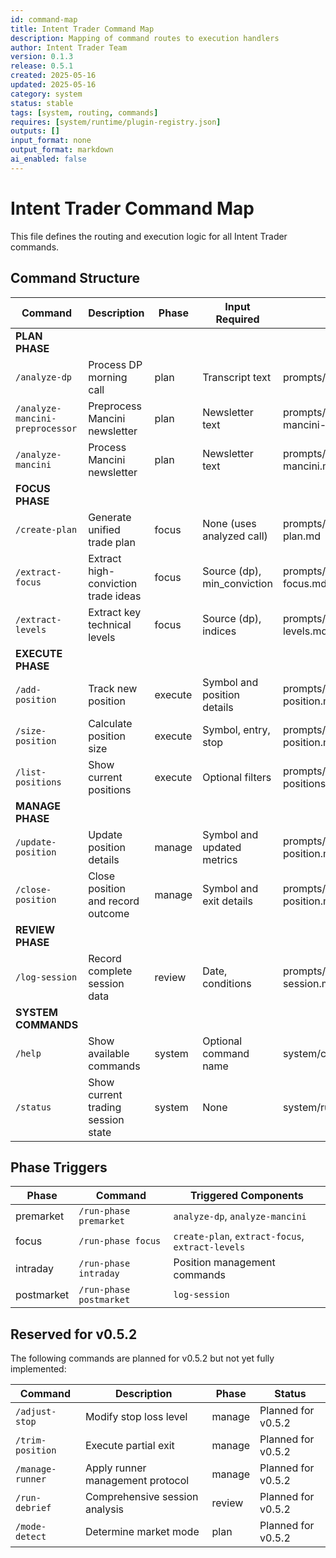 ```yaml
---
id: command-map
title: Intent Trader Command Map
description: Mapping of command routes to execution handlers
author: Intent Trader Team
version: 0.1.3
release: 0.5.1
created: 2025-05-16
updated: 2025-05-16
category: system
status: stable
tags: [system, routing, commands]
requires: [system/runtime/plugin-registry.json]
outputs: []
input_format: none
output_format: markdown
ai_enabled: false
---
```


# Intent Trader Command Map

This file defines the routing and execution logic for all Intent Trader commands.

## Command Structure

| Command              | Description                                       | Phase        | Input Required                        | File Path                      |
|----------------------|---------------------------------------------------|--------------|--------------------------------------|--------------------------------|
| **PLAN PHASE**                                                                                                              |
| `/analyze-dp`        | Process DP morning call                           | plan         | Transcript text                       | prompts/plan/analyze-dp.md     |
| `/analyze-mancini-preprocessor`| Preprocess Mancini newsletter                  | plan         | Newsletter text                     | prompts/plan/analyze-mancini-preprocessor.md |
| `/analyze-mancini`   | Process Mancini newsletter                        | plan         | Newsletter text                       | prompts/plan/analyze-mancini.md|
| **FOCUS PHASE**                                                                                                             |
| `/create-plan`       | Generate unified trade plan                       | focus        | None (uses analyzed call)             | prompts/focus/create-plan.md   |
| `/extract-focus`     | Extract high-conviction trade ideas               | focus        | Source (dp), min_conviction           | prompts/focus/extract-focus.md |
| `/extract-levels`    | Extract key technical levels                      | focus        | Source (dp), indices                  | prompts/focus/extract-levels.md|
| **EXECUTE PHASE**                                                                                                           |
| `/add-position`      | Track new position                                | execute      | Symbol and position details           | prompts/manage/add-position.md |
| `/size-position`     | Calculate position size                           | execute      | Symbol, entry, stop                   | prompts/execute/size-position.md|
| `/list-positions`    | Show current positions                            | execute      | Optional filters                      | prompts/manage/list-positions.md|
| **MANAGE PHASE**                                                                                                            |
| `/update-position`   | Update position details                           | manage       | Symbol and updated metrics            | prompts/manage/update-position.md|
| `/close-position`    | Close position and record outcome                 | manage       | Symbol and exit details               | prompts/manage/close-position.md|
| **REVIEW PHASE**                                                                                                            |
| `/log-session`       | Record complete session data                      | review       | Date, conditions                      | prompts/execute/log-session.md |
| **SYSTEM COMMANDS**                                                                                                         |
| `/help`              | Show available commands                           | system       | Optional command name                 | system/commands.md             |
| `/status`            | Show current trading session state                | system       | None                                  | system/runtime/entrypoint.md   |

## Phase Triggers

| Phase        | Command                | Triggered Components                              |
|--------------|------------------------|---------------------------------------------------|
| premarket    | `/run-phase premarket` | `analyze-dp`, `analyze-mancini`                   |
| focus        | `/run-phase focus`     | `create-plan`, `extract-focus`, `extract-levels`  |
| intraday     | `/run-phase intraday`  | Position management commands                      |
| postmarket   | `/run-phase postmarket`| `log-session`                                     |

## Reserved for v0.5.2

The following commands are planned for v0.5.2 but not yet fully implemented:

| Command              | Description                                       | Phase        | Status                             |
|----------------------|---------------------------------------------------|--------------|-----------------------------------|
| `/adjust-stop`       | Modify stop loss level                            | manage       | Planned for v0.5.2                |
| `/trim-position`     | Execute partial exit                              | manage       | Planned for v0.5.2                |
| `/manage-runner`     | Apply runner management protocol                  | manage       | Planned for v0.5.2                |
| `/run-debrief`       | Comprehensive session analysis                    | review       | Planned for v0.5.2                |
| `/mode-detect`       | Determine market mode                             | plan         | Planned for v0.5.2                |